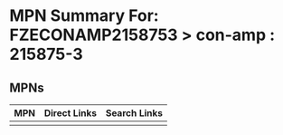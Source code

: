 



# MPN Summary For: FZECONAMP2158753 > con-amp : 215875-3

## MPNs
  

|MPN|Direct Links|Search Links|
| :--- | :--- | :--- |
||||
